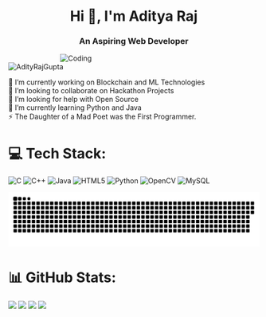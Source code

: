 <h1 align="center">Hi 👋, I'm Aditya Raj</h1>
<h3 align="center">An Aspiring Web Developer</h3>
<img align="right" alt="Coding" width="400" src="https://cdn.dribbble.com/users/3089141/screenshots/10144752/media/f1432ba232104b6d4d4ca2123b944c74.gif">
<p align="left"> <img src="https://komarev.com/ghpvc/?username=AdityRajGupta&label=Profile%20views&color=0e75b6&style=flat" alt="AdityRajGupta" /> </p>
🔭 I’m currently working on Blockchain and ML Technologies<br>👯 I’m looking to collaborate on Hackathon Projects<br>🤝 I’m looking for help with Open Source <br>🌱 I’m currently learning Python and Java<br>⚡ The Daughter of a Mad Poet was the First Programmer.<br>


# 💻 Tech Stack:
![C](https://img.shields.io/badge/c-%2300599C.svg?style=for-the-badge&logo=c&logoColor=white) ![C++](https://img.shields.io/badge/c++-%2300599C.svg?style=for-the-badge&logo=c%2B%2B&logoColor=white) ![Java](https://img.shields.io/badge/java-%23ED8B00.svg?style=for-the-badge&logo=openjdk&logoColor=white) ![HTML5](https://img.shields.io/badge/html5-%23E34F26.svg?style=for-the-badge&logo=html5&logoColor=white) ![Python](https://img.shields.io/badge/python-3670A0?style=for-the-badge&logo=python&logoColor=ffdd54) ![OpenCV](https://img.shields.io/badge/opencv-%23white.svg?style=for-the-badge&logo=opencv&logoColor=white) ![MySQL](https://img.shields.io/badge/mysql-4479A1.svg?style=for-the-badge&logo=mysql&logoColor=white)

<p align="center"> <img width="1000" src="assets/github-snake.svg" alt="snake"/> </p>

# 📊 GitHub Stats:
![](https://github-readme-stats.vercel.app/api?username=AdityRajGupta&theme=aura&hide_border=false&include_all_commits=false&count_private=false)
![](https://quotes-github-readme.vercel.app/api?type=vetical&theme=dark)
![](https://github-readme-streak-stats.herokuapp.com/?user=AdityRajGupta&theme=aura&hide_border=false)
![](https://github-readme-stats.vercel.app/api/top-langs/?username=AdityRajGupta&theme=aura&hide_border=false&include_all_commits=false&count_private=false&layout=compact)
